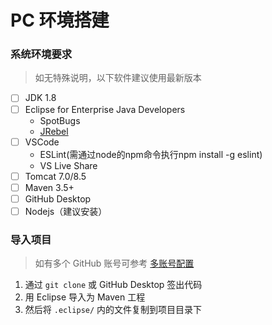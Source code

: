 # PC 环境搭建

### 系统环境要求

> 如无特殊说明，以下软件建议使用最新版本

- [ ] JDK 1.8
- [ ] Eclipse for Enterprise Java Developers
  - SpotBugs
  - [JRebel](https://github.com/orgs/WiseCRM/teams/wisecrm/discussions/3)
- [ ] VSCode
  - ESLint(需通过node的npm命令执行npm install -g eslint)
  - VS Live Share
- [ ] Tomcat 7.0/8.5
- [ ] Maven 3.5+
- [ ] GitHub Desktop
- [ ] Nodejs（建议安装）

### 导入项目

> 如有多个 GitHub 账号可参考 [多账号配置](https://github.com/WiseCRM/dev-docs/blob/master/startup/multi-account.md)

1. 通过 `git clone` 或 GitHub Desktop 签出代码
2. 用 Eclipse 导入为 Maven 工程
3. 然后将 `.eclipse/` 内的文件复制到项目目录下
